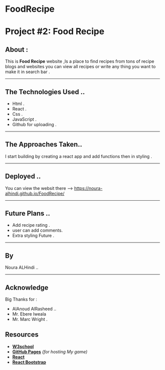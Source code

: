 # FoodRecipe
#  Project #2: Food Recipe 

 ## About :

 This is  **Food Recipe** website ,Is a place to find recipes from tons of recipe blogs and websites you can view all recipes  or write any thing you want to make it in search bar .

 ---

 ## The Technologies Used ..
- Html .
- React .
- Css .
- JavaScript .
- Github for uploading  . 

 ---

 ## The Approaches  Taken..
I start building by creating a react app and add functions then in styling . 

 ---

 ##  Deployed ..
   You can view the websit there --> https://noura-alhindi.github.io/FoodRecipe/

 ---
## Future Plans ..
- Add recipe rating .
- user can add comments.
- Extra styling Future .


 ---
 ## By

 Noura ALHindi ..

 ---
## Acknowledge
Big Thanks for :
- AlAnoud AlRasheed ..
- Mr. Ebere Iweala
- Mr. Marc Wright .
## Resources

 - **[W3school](https://www.w3schools.com)**
- **[GitHub Pages](https://github.com)** _(for hosting My game)_
- **[React](https://reactjs.org/)**
- **[React Bootstrap](https://react-bootstrap.github.io)**